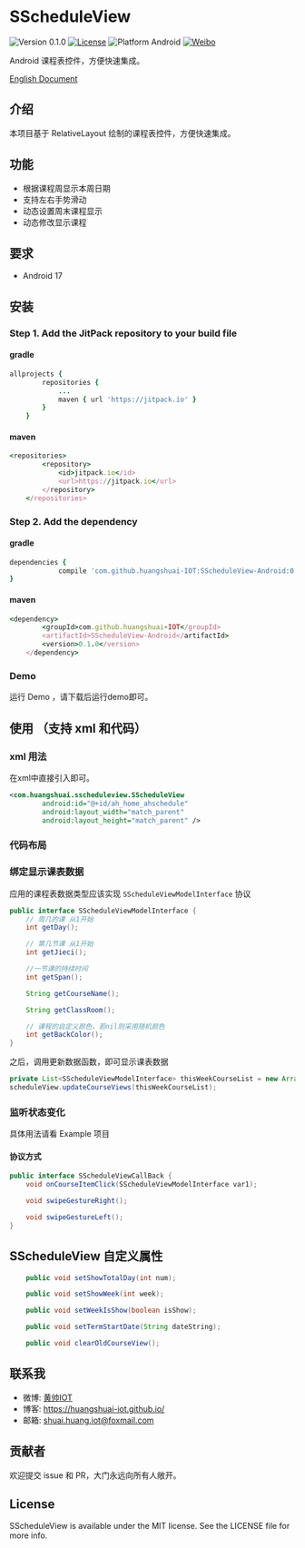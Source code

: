 # SScheduleView

![Version 0.1.0](https://img.shields.io/badge/Version-0.1.0-brightgreen.svg?style=flat)
[![License](https://img.shields.io/cocoapods/l/SScheduleView.svg?style=flat)](http://cocoapods.org/pods/SScheduleView)
![Platform Android](https://img.shields.io/badge/Platform-Android-brightgreen.svg?style=flat)
[![Weibo](https://img.shields.io/badge/%e5%be%ae%e5%8d%9a-%40%e9%bb%84%e5%b8%85IOT-yellow.svg?style=flat)](http://weibo.com/2189929640)

Android 课程表控件，方便快速集成。

[English Document](https://github.com/huangshuai-IOT/SScheduleView-Android/blob/master/README.md)

## 介绍
本项目基于 RelativeLayout 绘制的课程表控件，方便快速集成。

## 功能
- 根据课程周显示本周日期
- 支持左右手势滑动
- 动态设置周末课程显示
- 动态修改显示课程

## 要求
- Android 17

## 安装
### Step 1. Add the JitPack repository to your build file
#### gradle

```ruby
allprojects {
		repositories {
			...
			maven { url 'https://jitpack.io' }
		}
	}
```
#### maven

```ruby
<repositories>
		<repository>
		    <id>jitpack.io</id>
		    <url>https://jitpack.io</url>
		</repository>
	</repositories>
```

### Step 2. Add the dependency
#### gradle

```ruby
dependencies {
	        compile 'com.github.huangshuai-IOT:SScheduleView-Android:0.1.0'
}
```
#### maven
```ruby
<dependency>
	    <groupId>com.github.huangshuai-IOT</groupId>
	    <artifactId>SScheduleView-Android</artifactId>
	    <version>0.1.0</version>
	</dependency>
```

### Demo

运行 Demo ，请下载后运行demo即可。

## 使用 （支持 xml 和代码）
### xml 用法

在xml中直接引入即可。

```XML
<com.huangshuai.sscheduleview.SScheduleView
        android:id="@+id/ah_home_ahschedule"
        android:layout_width="match_parent"
        android:layout_height="match_parent" />
```

### 代码布局


### 绑定显示课表数据

应用的课程表数据类型应该实现 `SScheduleViewModelInterface` 协议

```Java
public interface SScheduleViewModelInterface {
    // 周几的课 从1开始
    int getDay();

    // 第几节课 从1开始
    int getJieci();

    //一节课的持续时间
    int getSpan();

    String getCourseName();

    String getClassRoom();

    // 课程的自定义颜色，若nil则采用随机颜色
    int getBackColor();
}
```

之后，调用更新数据函数，即可显示课表数据

```Java 
private List<SScheduleViewModelInterface> thisWeekCourseList = new ArrayList<>();
scheduleView.updateCourseViews(thisWeekCourseList);
```

### 监听状态变化

具体用法请看 Example 项目

#### 协议方式

```Java
public interface SScheduleViewCallBack {
    void onCourseItemClick(SScheduleViewModelInterface var1);

    void swipeGestureRight();

    void swipeGestureLeft();
}
```

## SScheduleView 自定义属性

```Java
    public void setShowTotalDay(int num);

    public void setShowWeek(int week);

    public void setWeekIsShow(boolean isShow);

    public void setTermStartDate(String dateString);

    public void clearOldCourseView();
```

## 联系我

- 微博: [黄帅IOT](http://weibo.com/u/2189929640)
- 博客: https://huangshuai-iot.github.io/
- 邮箱: shuai.huang.iot@foxmail.com

## 贡献者

欢迎提交 issue 和 PR，大门永远向所有人敞开。

## License

SScheduleView is available under the MIT license. See the LICENSE file for more info.


